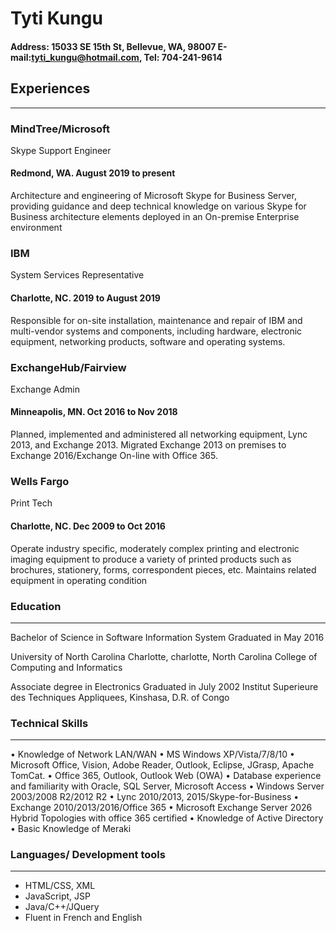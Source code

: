 # Tyti Kungu
#### Address: 15033 SE 15th St, Bellevue, WA, 98007 E-mail:tyti_kungu@hotmail.com, Tel: 704-241-9614

## Experiences
---
### MindTree/Microsoft
Skype Support Engineer
#### Redmond, WA.  August 2019 to present

Architecture and engineering of Microsoft Skype for Business Server, providing guidance and deep technical knowledge on various Skype for Business architecture elements deployed in an On-premise Enterprise environment

### IBM
System Services Representative
#### Charlotte, NC. 2019 to August 2019

Responsible for on-site installation, maintenance and repair of IBM and multi-vendor systems and components, including hardware, electronic equipment, networking products, software and operating systems. 

### ExchangeHub/Fairview
Exchange Admin
#### Minneapolis, MN. Oct 2016 to Nov 2018

 Planned, implemented and administered all networking equipment, Lync 2013, and Exchange 2013.  Migrated Exchange 2013 on premises to Exchange 2016/Exchange On-line with Office 365.

### Wells Fargo
Print Tech
#### Charlotte, NC. Dec 2009 to Oct 2016

Operate industry specific, moderately complex printing and electronic imaging equipment to produce a variety of printed products such as brochures, stationery, forms, correspondent pieces, etc. Maintains related equipment in operating condition


### Education 
---
Bachelor of Science in Software Information System    Graduated in May 2016

University of North Carolina Charlotte, charlotte, North Carolina
College of Computing and Informatics

Associate degree in Electronics          Graduated in July 2002
Institut Superieure des Techniques Appliquees, Kinshasa, D.R. of Congo

### Technical Skills
---
•  Knowledge of Network LAN/WAN 
•  MS Windows XP/Vista/7/8/10
•  Microsoft Office, Vision, Adobe Reader, Outlook, Eclipse, JGrasp, Apache TomCat. 
•  Office 365, Outlook, Outlook Web (OWA)
•  Database experience and familiarity with Oracle, SQL Server, Microsoft Access 
•  Windows Server 2003/2008 R2/2012 R2
•  Lync 2010/2013, 2015/Skype-for-Business
•  Exchange 2010/2013/2016/Office 365
•  Microsoft Exchange Server 2026 Hybrid Topologies with office 365 certified
•  Knowledge of Active Directory
•  Basic Knowledge of Meraki

### Languages/ Development tools
---
- HTML/CSS, XML
- JavaScript, JSP
- Java/C++/JQuery
- Fluent in French and English
